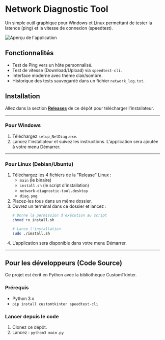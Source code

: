 # Network Diagnostic Tool

Un simple outil graphique pour Windows et Linux permettant de tester la latence (ping) et la vitesse de connexion (speedtest).

![Aperçu de l'application](https://github.com/xjapan007/Network_Diagnostics/issues/1#issue-3571458622.png)

## Fonctionnalités

* Test de Ping vers un hôte personnalisé.
* Test de vitesse (Download/Upload) via `speedtest-cli`.
* Interface moderne avec thème clair/sombre.
* Historique des tests sauvegardé dans un fichier `network_log.txt`.

## Installation

Allez dans la section **[Releases](https://github.com/xjapan007/Network_Diagnostics/releases)** de ce dépôt pour télécharger l'installateur.

---

### Pour Windows
1.  Téléchargez `setup_NetDiag.exe`.
2.  Lancez l'installateur et suivez les instructions. L'application sera ajoutée à votre menu Démarrer.

---

### Pour Linux (Debian/Ubuntu)
1.  Téléchargez les 4 fichiers de la "Release" Linux :
    * `main` (le binaire)
    * `install.sh` (le script d'installation)
    * `network-diagnostic-tool.desktop`
    * `diag.png`
2.  Placez-les tous dans un même dossier.
3.  Ouvrez un terminal dans ce dossier et lancez :
    ```bash
    # Donne la permission d'exécution au script
    chmod +x install.sh
    
    # Lance l'installation
    sudo ./install.sh
    ```
4.  L'application sera disponible dans votre menu Démarrer.

---
## Pour les développeurs (Code Source)

Ce projet est écrit en Python avec la bibliothèque CustomTkinter.

### Prérequis
* Python 3.x
* `pip install customtkinter speedtest-cli`

### Lancer depuis le code
1.  Clonez ce dépôt.
2.  Lancez : `python3 main.py`